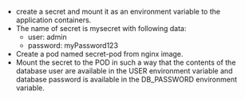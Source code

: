 - create a secret and mount it as an environment variable to the application containers.
- The name of secret is mysecret with following data:
    - user: admin
    - password: myPassword123
- Create a pod named secret-pod from nginx image.
- Mount the secret to the POD in such a way that the contents of the database user are available in the USER environment variable and database password is available in the DB_PASSWORD environment variable.